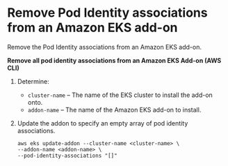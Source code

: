 # Remove Pod Identity associations from an Amazon EKS add\-on<a name="remove-addon-role"></a>

Remove the Pod Identity associations from an Amazon EKS add\-on\.

**Remove all pod identity associations from an Amazon EKS Add\-on \(AWS CLI\)**

1. Determine:
   + `cluster-name` – The name of the EKS cluster to install the add\-on onto\.
   + `addon-name` – The name of the Amazon EKS add\-on to install\.

1. Update the addon to specify an empty array of pod identity associations\. 

   ```
   aws eks update-addon --cluster-name <cluster-name> \
   --addon-name <addon-name> \
   --pod-identity-associations "[]"
   ```